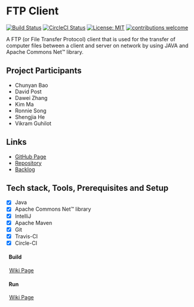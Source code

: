 # FTP Client
[![Build Status](https://travis-ci.com/psu-agile-group/FTP-Client.svg?branch=master)](https://travis-ci.com/psu-agile-group/FTP-Client)
[![CircleCI Status](https://circleci.com/gh/psu-agile-group/FTP-Client.svg?style=shield&circle-token=:circle-token)](https://circleci.com/gh/psu-agile-group/FTP-Client)
[![License: MIT](https://img.shields.io/badge/License-MIT-yellow.svg)](https://github.com/psu-agile-group/FTP-Client/License)
[![contributions welcome](https://img.shields.io/badge/contributions-welcome-brightgreen.svg?style=flat)](https://github.com/psu-agile-group/FTP-Client/issues)

A FTP (or File Transfer Protocol) client that is used for the transfer of computer files between a client and server on network by using JAVA and Apache Commons Net™ library.
<!--project description-->

## Project Participants
* Chunyan Bao
* David Post
* Dawei Zhang
* Kim Ma
* Ronnie Song
* Shengjia He
* Vikram Guhilot

## Links
* [GitHub Page](https://psu-agile-group.github.io/FTP-Client/)
* [Repository](https://github.com/psu-agile-group)
* [Backlog](https://github.com/psu-agile-group/psu-agile-group.github.io/blob/master/BACKLOG.md)

## Tech stack, Tools, Prerequisites and Setup
- [x] Java
- [x] Apache Commons Net™ library
- [x] IntelliJ
- [x] Apache Maven
- [x] Git
- [x] Travis-CI
- [x] Circle-CI

#### &nbsp;&nbsp;Build
&nbsp;&nbsp;[Wiki Page](https://github.com/psu-agile-group/FTP-Client/wiki/Setup)

#### &nbsp;&nbsp;Run
&nbsp;&nbsp;[Wiki Page](https://github.com/psu-agile-group/FTP-Client/wiki/Run)

